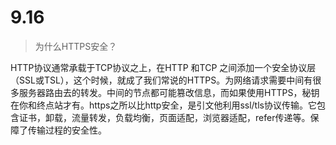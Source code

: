 # 9.16

> 为什么HTTPS安全？

HTTP协议通常承载于TCP协议之上，在HTTP 和TCP 之间添加一个安全协议层（SSL或TSL），这个时候，就成了我们常说的HTTPS。为网络请求需要中间有很多服务器路由去的转发。中间的节点都可能篡改信息，而如果使用HTTPS，秘钥在你和终点站才有。https之所以比http安全，是引文他利用ssl/tls协议传输。它包含证书，卸载，流量转发，负载均衡，页面适配，浏览器适配，refer传递等。保障了传输过程的安全性。